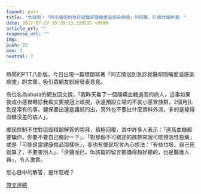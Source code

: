 ```yaml
---
layout: post
title: "大哉問！「同志情侶到急診就醫却隱瞞愛滋感染病使」的回覆，引爆討論熱潮。"
date: 2017-07-27 15:30:13.329535 +0800
article_url: ""
response_url: ""
img: 
push: 25
boo: 3
neutral: 7
---
```


熱鬧的PTT八卦版，今日出現一篇標題寫著「同志情侶到急診就醫却隱瞞愛滋感染病使」的文章，吸引眾網友紛紛發表意見。

有位名為abura的網友回文說，「我昨天看了一個隱瞞血糖過高的病人，這事如果換成小感冒轉診我看又要被冠上岐視，永遠預設立場的不就小感冒族群，2個月扎到是常有的事，健保要出還是護航的出，另外也不要扯什麼資料外流，多的是覺得血糖沒差的病人」。

鄉民控制不住對這個精闢解答的崇拜，積極回覆，其中許多人表示：「連高血糖都要騙你，你要不要自己檢討一下」、「對那個不可敘述的族群來說可能預防性投藥」或是「可能是當健康食品那樣吃」，而也有鄉民坦言內心想法：「有些垃圾，自己死就算了，不要害別人」、「牙醫而已，fb該篇的留言都講得超好聽的，也是醫護人員」，令人激賞。

您心目中的解答，是什麼呢？

<a href = "https://www.ptt.cc/bbs/Gossiping/M.1501121349.A.7B0.html">原文連結</a>

